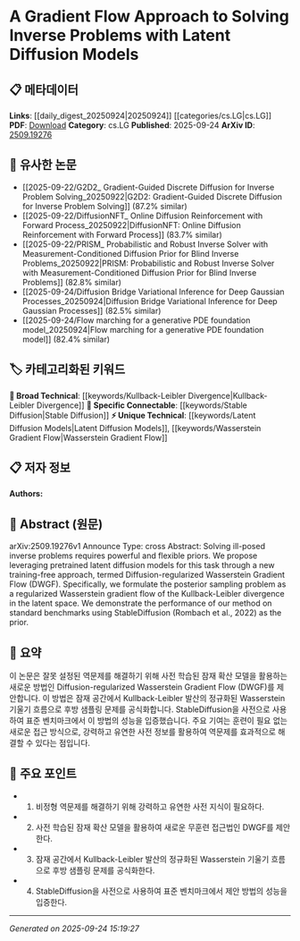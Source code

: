 <!-- KEYWORD_LINKING_METADATA:
{
  "processed_timestamp": "2025-09-24T15:19:27.171911",
  "vocabulary_version": "1.0",
  "selected_keywords": [
    "Latent Diffusion Models",
    "Wasserstein Gradient Flow",
    "Kullback-Leibler Divergence",
    "Stable Diffusion"
  ],
  "rejected_keywords": [],
  "similarity_scores": {
    "Latent Diffusion Models": 0.78,
    "Wasserstein Gradient Flow": 0.77,
    "Kullback-Leibler Divergence": 0.65,
    "Stable Diffusion": 0.7
  },
  "extraction_method": "AI_prompt_based",
  "budget_applied": true,
  "candidates_json": {
    "candidates": [
      {
        "surface": "latent diffusion models",
        "canonical": "Latent Diffusion Models",
        "aliases": [
          "LDM",
          "latent diffusion"
        ],
        "category": "unique_technical",
        "rationale": "Latent diffusion models are central to the paper's approach and are a novel concept in inverse problem-solving.",
        "novelty_score": 0.75,
        "connectivity_score": 0.68,
        "specificity_score": 0.85,
        "link_intent_score": 0.78
      },
      {
        "surface": "Wasserstein gradient flow",
        "canonical": "Wasserstein Gradient Flow",
        "aliases": [
          "WGF",
          "Wasserstein flow"
        ],
        "category": "unique_technical",
        "rationale": "This concept is key to the proposed method and offers a unique approach to regularization in inverse problems.",
        "novelty_score": 0.7,
        "connectivity_score": 0.65,
        "specificity_score": 0.82,
        "link_intent_score": 0.77
      },
      {
        "surface": "Kullback-Leibler divergence",
        "canonical": "Kullback-Leibler Divergence",
        "aliases": [
          "KL divergence",
          "KL"
        ],
        "category": "broad_technical",
        "rationale": "A fundamental concept in information theory, crucial for understanding the regularization technique used.",
        "novelty_score": 0.45,
        "connectivity_score": 0.9,
        "specificity_score": 0.7,
        "link_intent_score": 0.65
      },
      {
        "surface": "StableDiffusion",
        "canonical": "Stable Diffusion",
        "aliases": [
          "StableDiffusion model",
          "Stable Diffusion model"
        ],
        "category": "specific_connectable",
        "rationale": "A specific model used as a prior, relevant for linking with other works using similar models.",
        "novelty_score": 0.55,
        "connectivity_score": 0.8,
        "specificity_score": 0.75,
        "link_intent_score": 0.7
      }
    ],
    "ban_list_suggestions": [
      "inverse problems",
      "posterior sampling",
      "regularized"
    ]
  },
  "decisions": [
    {
      "candidate_surface": "latent diffusion models",
      "resolved_canonical": "Latent Diffusion Models",
      "decision": "linked",
      "scores": {
        "novelty": 0.75,
        "connectivity": 0.68,
        "specificity": 0.85,
        "link_intent": 0.78
      }
    },
    {
      "candidate_surface": "Wasserstein gradient flow",
      "resolved_canonical": "Wasserstein Gradient Flow",
      "decision": "linked",
      "scores": {
        "novelty": 0.7,
        "connectivity": 0.65,
        "specificity": 0.82,
        "link_intent": 0.77
      }
    },
    {
      "candidate_surface": "Kullback-Leibler divergence",
      "resolved_canonical": "Kullback-Leibler Divergence",
      "decision": "linked",
      "scores": {
        "novelty": 0.45,
        "connectivity": 0.9,
        "specificity": 0.7,
        "link_intent": 0.65
      }
    },
    {
      "candidate_surface": "StableDiffusion",
      "resolved_canonical": "Stable Diffusion",
      "decision": "linked",
      "scores": {
        "novelty": 0.55,
        "connectivity": 0.8,
        "specificity": 0.75,
        "link_intent": 0.7
      }
    }
  ]
}
-->

# A Gradient Flow Approach to Solving Inverse Problems with Latent Diffusion Models

## 📋 메타데이터

**Links**: [[daily_digest_20250924|20250924]] [[categories/cs.LG|cs.LG]]
**PDF**: [Download](https://arxiv.org/pdf/2509.19276.pdf)
**Category**: cs.LG
**Published**: 2025-09-24
**ArXiv ID**: [2509.19276](https://arxiv.org/abs/2509.19276)

## 🔗 유사한 논문
- [[2025-09-22/G2D2_ Gradient-Guided Discrete Diffusion for Inverse Problem Solving_20250922|G2D2: Gradient-Guided Discrete Diffusion for Inverse Problem Solving]] (87.2% similar)
- [[2025-09-22/DiffusionNFT_ Online Diffusion Reinforcement with Forward Process_20250922|DiffusionNFT: Online Diffusion Reinforcement with Forward Process]] (83.7% similar)
- [[2025-09-22/PRISM_ Probabilistic and Robust Inverse Solver with Measurement-Conditioned Diffusion Prior for Blind Inverse Problems_20250922|PRISM: Probabilistic and Robust Inverse Solver with Measurement-Conditioned Diffusion Prior for Blind Inverse Problems]] (82.8% similar)
- [[2025-09-24/Diffusion Bridge Variational Inference for Deep Gaussian Processes_20250924|Diffusion Bridge Variational Inference for Deep Gaussian Processes]] (82.5% similar)
- [[2025-09-24/Flow marching for a generative PDE foundation model_20250924|Flow marching for a generative PDE foundation model]] (82.4% similar)

## 🏷️ 카테고리화된 키워드
**🧠 Broad Technical**: [[keywords/Kullback-Leibler Divergence|Kullback-Leibler Divergence]]
**🔗 Specific Connectable**: [[keywords/Stable Diffusion|Stable Diffusion]]
**⚡ Unique Technical**: [[keywords/Latent Diffusion Models|Latent Diffusion Models]], [[keywords/Wasserstein Gradient Flow|Wasserstein Gradient Flow]]

## 📋 저자 정보

**Authors:** 

## 📄 Abstract (원문)

arXiv:2509.19276v1 Announce Type: cross 
Abstract: Solving ill-posed inverse problems requires powerful and flexible priors. We propose leveraging pretrained latent diffusion models for this task through a new training-free approach, termed Diffusion-regularized Wasserstein Gradient Flow (DWGF). Specifically, we formulate the posterior sampling problem as a regularized Wasserstein gradient flow of the Kullback-Leibler divergence in the latent space. We demonstrate the performance of our method on standard benchmarks using StableDiffusion (Rombach et al., 2022) as the prior.

## 📝 요약

이 논문은 잘못 설정된 역문제를 해결하기 위해 사전 학습된 잠재 확산 모델을 활용하는 새로운 방법인 Diffusion-regularized Wasserstein Gradient Flow (DWGF)를 제안합니다. 이 방법은 잠재 공간에서 Kullback-Leibler 발산의 정규화된 Wasserstein 기울기 흐름으로 후방 샘플링 문제를 공식화합니다. StableDiffusion을 사전으로 사용하여 표준 벤치마크에서 이 방법의 성능을 입증했습니다. 주요 기여는 훈련이 필요 없는 새로운 접근 방식으로, 강력하고 유연한 사전 정보를 활용하여 역문제를 효과적으로 해결할 수 있다는 점입니다.

## 🎯 주요 포인트

- 1. 비정형 역문제를 해결하기 위해 강력하고 유연한 사전 지식이 필요하다.
- 2. 사전 학습된 잠재 확산 모델을 활용하여 새로운 무훈련 접근법인 DWGF를 제안한다.
- 3. 잠재 공간에서 Kullback-Leibler 발산의 정규화된 Wasserstein 기울기 흐름으로 후방 샘플링 문제를 공식화한다.
- 4. StableDiffusion을 사전으로 사용하여 표준 벤치마크에서 제안 방법의 성능을 입증한다.


---

*Generated on 2025-09-24 15:19:27*